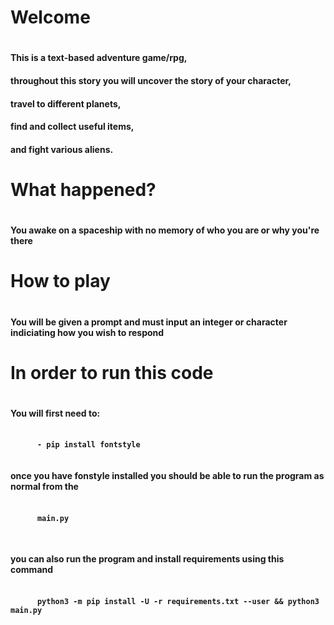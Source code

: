 <h1> Welcome <h1>
 <h4>This is a text-based adventure game/rpg,<h4> 
   <h4>throughout this story you will uncover the story of your character,<h4> 
   <h4>travel to different planets,<h4> 
   <h4>find and collect useful items,<h4> 
   <h4>and fight various aliens.<h4>

<h1> What happened? <h1>
 <h4>You awake on a spaceship with no memory of who you are or why you're there<h4>
   
<h1> How to play <h1>
 <h4>You will be given a prompt and must input an integer or character indiciating how you wish to respond<h4>
  
<h1> In order to run this code<h1>
  <h4>You will first need to:<h4> 
   <pre class="line-numbers">
   <code class="language-css">
      - pip install fontstyle
   </code>
</pre>
  <h4>once you have fonstyle installed you should be able to run the program as normal from the<h4> 
     <pre class="line-numbers">
   <code class="language-css">
      main.py
   </code>
   </pre>
   <h4>you can also run the program and install requirements using this command<h4>
      <pre class="line-numbers">
   <code class="language-css">
      python3 -m pip install -U -r requirements.txt --user && python3 main.py
   </code>
</pre>  
 

